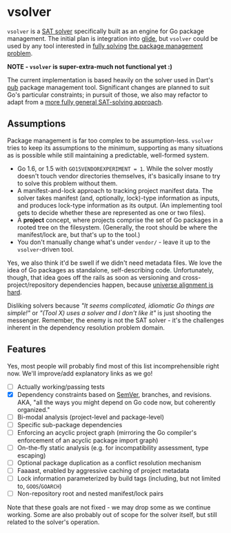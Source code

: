 # vsolver

`vsolver` is a [SAT solver](https://www.wikiwand.com/en/Boolean_satisfiability_problem) specifically built as an engine for Go package management. The initial plan is integration into [glide](https://github.com/Masterminds/glide), but `vsolver` could be used by any tool interested in [fully solving](www.mancoosi.org/edos/manager/) [the package management problem](https://medium.com/@sdboyer/so-you-want-to-write-a-package-manager-4ae9c17d9527).

**NOTE - `vsolver` is super-extra-much not functional yet :)**

The current implementation is based heavily on the solver used in Dart's [pub](https://github.com/dart-lang/pub/tree/master/lib/src/solver) package management tool. Significant changes are planned to suit Go's particular constraints; in pursuit of those, we also may refactor to adapt from a [more fully general SAT-solving approach](https://github.com/openSUSE/libsolv).

## Assumptions

Package management is far too complex to be assumption-less. `vsolver` tries to keep its assumptions to the minimum, supporting as many situations as is possible while still maintaining a predictable, well-formed system.

* Go 1.6, or 1.5 with `GO15VENDOREXPERIMENT = 1`. While the solver mostly doesn't touch vendor directories themselves, it's basically insane to try to solve this problem without them.
* A manifest-and-lock approach to tracking project manifest data. The solver takes manifest (and, optionally, lock)-type information as inputs, and produces lock-type information as its output. (An implementing tool gets to decide whether these are represented as one or two files).
* A **project** concept, where projects comprise the set of Go packages in a rooted tree on the filesystem. (Generally, the root should be where the manifest/lock are, but that's up to the tool.)
* You don't manually change what's under `vendor/` - leave it up to the `vsolver`-driven tool.

Yes, we also think it'd be swell if we didn't need metadata files. We love the idea of Go packages as standalone, self-describing code. Unfortunately, though, that idea goes off the rails as soon as versioning and cross-project/repository dependencies happen, because [universe alignment is hard](https://medium.com/@sdboyer/so-you-want-to-write-a-package-manager-4ae9c17d9527).

Disliking solvers because *"It seems complicated, idiomatic Go things are simple!"* or *"(Tool X) uses a solver and I don't like it"* is just shooting the messenger. Remember, the enemy is not the SAT solver - it's the challenges inherent in the dependency resolution problem domain.

## Features

Yes, most people will probably find most of this list incomprehensible right now. We'll improve/add explanatory links as we go!

* [ ] Actually working/passing tests
* [x] Dependency constraints based on [SemVer](http://semver.org/), branches, and revisions. AKA, "all the ways you might depend on Go code now, but coherently organized."
* [ ] Bi-modal analysis (project-level and package-level)
* [ ] Specific sub-package dependencies
* [ ] Enforcing an acyclic project graph (mirroring the Go compiler's enforcement of an acyclic package import graph)
* [ ] On-the-fly static analysis (e.g. for incompatibility assessment, type escaping)
* [ ] Optional package duplication as a conflict resolution mechanism
* [ ] Faaaast, enabled by aggressive caching of project metadata
* [ ] Lock information parameterized by build tags (including, but not limited to, `GOOS`/`GOARCH`)
* [ ] Non-repository root and nested manifest/lock pairs

Note that these goals are not fixed - we may drop some as we continue working. Some are also probably out of scope for the solver itself, but still related to the solver's operation.